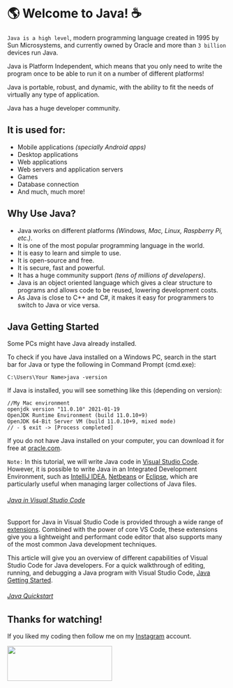 # :earth_americas: Welcome to Java! :coffee:

`Java is a high level`, modern programming language created in 1995 by Sun Microsystems, and currently owned by Oracle and more than `3 billion` devices run Java.

Java is Platform Independent, which means that you only need to write the program once to be able to run it on a number of different platforms!

Java is portable, robust, and dynamic, with the ability to fit the needs of virtually any type of application.

Java has a huge developer community.

## It is used for:

- Mobile applications _(specially Android apps)_
- Desktop applications
- Web applications
- Web servers and application servers
- Games
- Database connection
- And much, much more!

## Why Use Java?

- Java works on different platforms _(Windows, Mac, Linux, Raspberry Pi, etc.)_.
- It is one of the most popular programming language in the world.
- It is easy to learn and simple to use.
- It is open-source and free.
- It is secure, fast and powerful.
- It has a huge community support _(tens of millions of developers)_.
- Java is an object oriented language which gives a clear structure to programs and allows code to be reused, lowering development costs.
- As Java is close to C++ and C#, it makes it easy for programmers to switch to Java or vice versa.

## Java Getting Started

Some PCs might have Java already installed.

To check if you have Java installed on a Windows PC, search in the start bar for Java or type the following in Command Prompt (cmd.exe):

```
C:\Users\Your Name>java -version
```

If Java is installed, you will see something like this (depending on version):

```
//My Mac environment
openjdk version "11.0.10" 2021-01-19
OpenJDK Runtime Environment (build 11.0.10+9)
OpenJDK 64-Bit Server VM (build 11.0.10+9, mixed mode)
// - $ exit -> [Process completed]
```

If you do not have Java installed on your computer, you can download it for free at [oracle.com](https://www.oracle.com/java/technologies/java-se-glance.html).

`Note:` In this tutorial, we will write Java code in [Visual Studio Code](https://code.visualstudio.com). However, it is possible to write Java in an Integrated Development Environment, such as [IntelliJ IDEA](https://www.jetbrains.com/idea/), [Netbeans](https://netbeans.apache.org) or [Eclipse](https://www.eclipse.org/eclipseide/), which are particularly useful when managing larger collections of Java files.

###### [Java in Visual Studio Code](https://code.visualstudio.com/docs/languages/java)

Support for Java in Visual Studio Code is provided through a wide range of [extensions](https://code.visualstudio.com/docs/java/extensions). Combined with the power of core VS Code, these extensions give you a lightweight and performant code editor that also supports many of the most common Java development techniques.

This article will give you an overview of different capabilities of Visual Studio Code for Java developers. For a quick walkthrough of editing, running, and debugging a Java program with Visual Studio Code, [Java Getting Started](https://code.visualstudio.com/docs/java/java-tutorial).

###### [Java Quickstart](https://github.com/fabianzelaya/HelloWorld-java/blob/main/README.md)

## Thanks for watching!

If you liked my coding then follow me on my [Instagram](https://www.instagram.com/fabianzelayahn/) account.

<img src="https://ucarecdn.com/d1a85e63-35f9-41d7-b758-ff05742057d1/GitHub_Black_Signature.png" width="240" height="79.63" />
